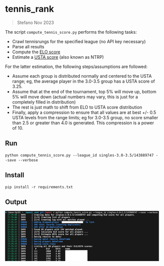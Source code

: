 # tennis_rank
> Stefano Nov 2023

The script `compute_tennis_score.py` performs the following tasks:
- Crawl tennisrungs for the specified league (no API key necessary)
- Parse all results
- Compute the [ELO score](https://en.wikipedia.org/wiki/Elo_rating_system)
- Estimate a [USTA score](https://www.usta.com/en/home/play/adult-tennis/programs/national/usta-ntrp-ratings-faqs.html) (also known as NTRP)


For the latter estimation, the following steps/assumptions are followed:

- Assume each group is distributed normally and centered to the USTA range; eg, the average player in the 3.0-3.5 group has a USTA score of 3.25.
- Assume that at the end of the tournament, top 5% will move up, bottom 5% will move down (actual numbers may vary, this is just for a completely filled in distribution)
- The rest is just math to shift from ELO to USTA score distribution
- Finally, apply a compression to ensure that all values are at best +/- 0.5 USTA levels from the range limits; eg for 3.0-3.5 group, no score smaller than 2.5 or greater than 4.0 is generated. This compression is a power of 10. 

## Run

```
python compute_tennis_score.py --league_id singles-3.0-3.5/143889747 --save --verbose
```

## Install

```
pip install -r requirements.txt
```


## Output
![alt text](img/Screenshot2023-11-09.png "Terminal output")